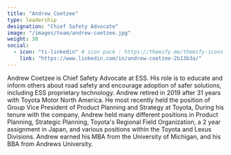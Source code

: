 ```yaml
---
title: "Andrew Coetzee"
type: leadership
designation: "Chief Safety Advocate"
image: "/images/team/andrew-coetzee.jpg"
weight: 30
social:
  - icon: "ti-linkedin" # icon pack : https://themify.me/themify-icons
    link: "https://www.linkedin.com/in/andrew-coetzee-2b13b3a/"
---
```


Andrew Coetzee is Chief Safety Advocate at ESS. His role is to educate and inform others about 
road safety and encourage adoption of safer solutions, including ESS proprietary technology. 
Andrew retired in 2019 after 31 years with Toyota Motor North America. He most recently held 
the position of Group Vice President of Product Planning and Strategy at Toyota, During his 
tenure with the company, Andrew held many different positions in Product Planning, Strategic 
Planning, Toyota's Regional Field Organization, a 2 year assignment in Japan, and various positions 
within the Toyota and Lexus Divisions.  Andrew earned his MBA from the University of Michigan, 
and his BBA from Andrews University.
